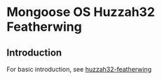 # Mongoose OS Huzzah32 Featherwing

## Introduction

For basic introduction, see [huzzah32-featherwing](https://github.com/mongoose-os-apps/huzzah-featherwing)

